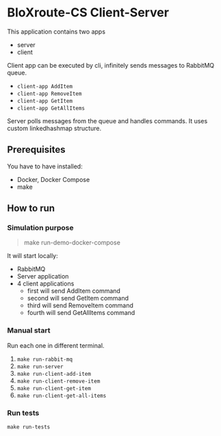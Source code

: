 # BloXroute-CS  Client-Server
This application contains two apps
* server
* client

Client app can be executed by cli, infinitely sends messages to RabbitMQ queue.
* `client-app AddItem`
* `client-app RemoveItem`
* `client-app GetItem`
* `client-app GetAllItems`

Server polls messages from the queue and handles commands. It uses custom linkedhashmap structure.

## Prerequisites
You have to have installed:
* Docker, Docker Compose
* make

## How to run
### Simulation purpose
> make run-demo-docker-compose

It will start locally:
* RabbitMQ
* Server application
* 4 client applications
  * first will send AddItem command
  * second will send GetItem command
  * third will send RemoveItem command
  * fourth will send GetAllItems command


### Manual start
Run each one in different terminal.
1. `make run-rabbit-mq`
2. `make run-server`
3. `make run-client-add-item`
4. `make run-client-remove-item`
5. `make run-client-get-item`
6. `make run-client-get-all-items`

### Run tests
`make run-tests`